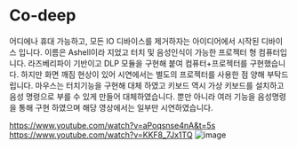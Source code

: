 # Co-deep

어디에나 휴대 가능하고, 모든 IO 디바이스를 제거하자는 아이디어에서 시작된 디바이스 입니다.
이름은 Ashell이라 지었고 터치 및 음성인식이 가능한 프로젝터 형 컴퓨터입니다.
라즈베리파이 기반이고 DLP 모듈을 구현해 붙여 컴퓨터+프로젝터를 구현했습니다. 
하지만 화면 깨짐 현상이 있어 시연에서는 별도의 프로젝터를 사용한 점 양해 부탁드립니다.
마우스는 터치기능을 구현해 대체 하였고 키보드 역시 가상 키보드를 설치하고 음성 명령으로 부를 수 있게 만들어 대체하였습니다.
뿐만 아니라 여러 기능을 음성명령을 통해 구현 하였으며 해당 영상에서는 일부만 시연하였습니다.

https://www.youtube.com/watch?v=aPoqsnse4nA&t=5s
https://www.youtube.com/watch?v=KKF8_7Jx1TQ
![image](https://user-images.githubusercontent.com/34998051/53105389-66483f00-3574-11e9-8df1-d4ff291b3dd1.png)
